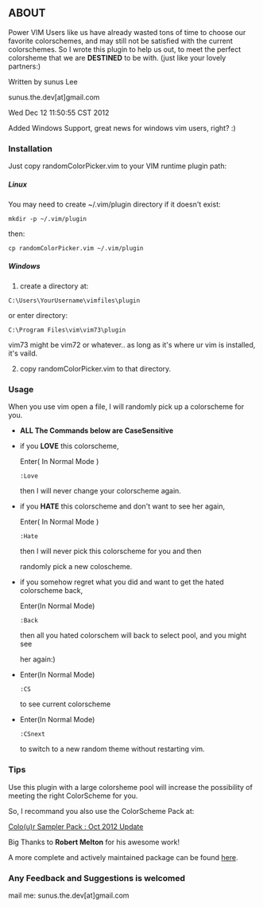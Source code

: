 ## ABOUT ##

Power VIM Users like us have already wasted tons of time to choose our favorite colorschemes, and may still not be satisfied with the current colorschemes. So I wrote this plugin to help us out, to meet the perfect colorsheme that we are __DESTINED__ to be with. (just like your lovely partners:)

Written by sunus Lee

sunus.the.dev[at]gmail.com

Wed Dec 12 11:50:55 CST 2012

Added Windows Support, great news for windows vim users, right? :)

### Installation ###
Just copy randomColorPicker.vim to your VIM runtime plugin path:

##### Linux #####

You may need to create ~/.vim/plugin directory if it doesn't exist:

`mkdir -p ~/.vim/plugin`

then:

`cp randomColorPicker.vim ~/.vim/plugin`

##### Windows #####

1. create a directory at:

 `C:\Users\YourUsername\vimfiles\plugin`

 or enter directory:

 `C:\Program Files\vim\vim73\plugin`

 vim73 might be vim72 or whatever.. as long as it's where ur vim is installed, it's vaild.

2. copy randomColorPicker.vim to that directory.

### Usage ###
When you use vim open a file, I will randomly pick up a colorscheme
for you.

* __ALL The Commands below are CaseSensitive__

* if you  __LOVE__  this colorscheme,

  Enter( In Normal Mode )

  `:Love`

  then I will never change your colorscheme again.

* if you __HATE__ this colorscheme and don't want to see her again,

  Enter( In Normal Mode )

  `:Hate`

  then I will never pick this colorscheme for you and then

  randomly pick a new coloscheme.

* if you somehow regret what you did and want to get the hated colorscheme back,

  Enter(In  Normal Mode)

  `:Back`

  then all you hated colorschem will back to select pool, and you might see

  her again:)

* Enter(In Normal Mode)

  `:CS`

  to see current colorscheme

* Enter(In Normal Mode)

  `:CSnext`

  to switch to a new random theme without restarting vim.

### Tips ###
  Use this plugin with a large colorsheme pool will increase the possibility of meeting the right ColorScheme for you.

  So, I recommand you also use the ColorScheme Pack at:

  [Colo(u)r Sampler Pack : Oct 2012 Update](http://www.vim.org/scripts/script.php?script_id=625)

  Big Thanks to __Robert Melton__ for his awesome work!

  A more complete and actively maintained package can be found [here](https://github.com/flazz/vim-colorschemes).

### Any Feedback and Suggestions is welcomed ###
  mail me: sunus.the.dev[at]gmail.com
